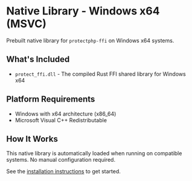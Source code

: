 # Native Library - Windows x64 (MSVC)

Prebuilt native library for `protectphp-ffi` on Windows x64 systems.

## What's Included

- `protect_ffi.dll` - The compiled Rust FFI shared library for Windows x64

## Platform Requirements

- Windows with x64 architecture (x86_64)
- Microsoft Visual C++ Redistributable

## How It Works

This native library is automatically loaded when running on compatible systems. No manual configuration required.

See the [installation instructions](../../README.md#installation) to get started.
